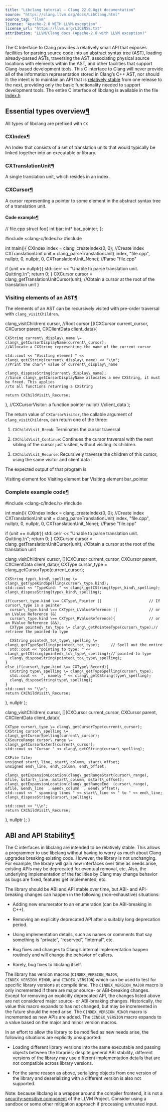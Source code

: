 ```yaml
---
title: "Libclang tutorial — Clang 22.0.0git documentation"
source: "https://clang.llvm.org/docs/LibClang.html"
source_tag: "llvm"
license: "Apache-2.0 WITH LLVM-exception"
license_url: "https://llvm.org/LICENSE.txt"
attribution: "LLVM/Clang docs (Apache-2.0 with LLVM exception)"
---
```

The C Interface to Clang provides a relatively small API that exposes facilities for parsing source code into an abstract syntax tree (AST), loading already-parsed ASTs, traversing the AST, associating physical source locations with elements within the AST, and other facilities that support Clang-based development tools. This C interface to Clang will never provide all of the information representation stored in Clang’s C++ AST, nor should it: the intent is to maintain an API that is [relatively stable](#stability) from one release to the next, providing only the basic functionality needed to support development tools. The entire C interface of libclang is available in the file [Index.h](https://github.com/llvm/llvm-project/blob/main/clang/include/clang-c/Index.h)

Essential types overview[¶](#essential-types-overview "Link to this heading")
-----------------------------------------------------------------------------

All types of libclang are prefixed with `CX`

### CXIndex[¶](#cxindex "Link to this heading")

An Index that consists of a set of translation units that would typically be linked together into an executable or library.

### CXTranslationUnit[¶](#cxtranslationunit "Link to this heading")

A single translation unit, which resides in an index.

### CXCursor[¶](#cxcursor "Link to this heading")

A cursor representing a pointer to some element in the abstract syntax tree of a translation unit.

#### Code example[¶](#code-example "Link to this heading")

// file.cpp
struct foo{
  int bar;
  int\* bar\_pointer;
};

#include <clang-c/Index.h>
#include <iostream>

int main(){
  CXIndex index \= clang\_createIndex(0, 0); //Create index
  CXTranslationUnit unit \= clang\_parseTranslationUnit(
    index,
    "file.cpp", nullptr, 0,
    nullptr, 0,
    CXTranslationUnit\_None); //Parse "file.cpp"

  if (unit \== nullptr){
    std::cerr << "Unable to parse translation unit. Quitting.\\n";
    return 0;
  }
  CXCursor cursor \= clang\_getTranslationUnitCursor(unit); //Obtain a cursor at the root of the translation unit
}

### Visiting elements of an AST[¶](#visiting-elements-of-an-ast "Link to this heading")

The elements of an AST can be recursively visited with pre-order traversal with `clang_visitChildren`.

clang\_visitChildren(
  cursor, //Root cursor
  \[\](CXCursor current\_cursor, CXCursor parent, CXClientData client\_data){

    CXString current\_display\_name \= clang\_getCursorDisplayName(current\_cursor);
    //Allocate a CXString representing the name of the current cursor

    std::cout << "Visiting element " << clang\_getCString(current\_display\_name) << "\\n";
    //Print the char\* value of current\_display\_name

    clang\_disposeString(current\_display\_name);
    //Since clang\_getCursorDisplayName allocates a new CXString, it must be freed. This applies
    //to all functions returning a CXString

    return CXChildVisit\_Recurse;

  }, //CXCursorVisitor: a function pointer
  nullptr //client\_data
  );

The return value of `CXCursorVisitor`, the callable argument of `clang_visitChildren`, can return one of the three:

1.  `CXChildVisit_Break`: Terminates the cursor traversal
    
2.  `CXChildVisit_Continue`: Continues the cursor traversal with the next sibling of the cursor just visited, without visiting its children.
    
3.  `CXChildVisit_Recurse`: Recursively traverse the children of this cursor, using the same visitor and client data
    

The expected output of that program is

Visiting element foo
Visiting element bar
Visiting element bar\_pointer

### Complete example code[¶](#complete-example-code "Link to this heading")

#include <clang-c/Index.h>
#include <iostream>

int main(){
  CXIndex index \= clang\_createIndex(0, 0); //Create index
  CXTranslationUnit unit \= clang\_parseTranslationUnit(
    index,
    "file.cpp", nullptr, 0,
    nullptr, 0,
    CXTranslationUnit\_None); //Parse "file.cpp"

  if (unit \== nullptr){
    std::cerr << "Unable to parse translation unit. Quitting.\\n";
    return 0;
  }
  CXCursor cursor \= clang\_getTranslationUnitCursor(unit); //Obtain a cursor at the root of the translation unit

  clang\_visitChildren(
  cursor,
  \[\](CXCursor current\_cursor, CXCursor parent, CXClientData client\_data){
    CXType cursor\_type \= clang\_getCursorType(current\_cursor);

    CXString type\_kind\_spelling \= clang\_getTypeKindSpelling(cursor\_type.kind);
    std::cout << "TypeKind: " << clang\_getCString(type\_kind\_spelling);
    clang\_disposeString(type\_kind\_spelling);

    if(cursor\_type.kind \== CXType\_Pointer ||                     // If cursor\_type is a pointer
      cursor\_type.kind \== CXType\_LValueReference ||              // or an LValue Reference (&)
      cursor\_type.kind \== CXType\_RValueReference){               // or an RValue Reference (&&),
      CXType pointed\_to\_type \= clang\_getPointeeType(cursor\_type);// retrieve the pointed-to type

      CXString pointed\_to\_type\_spelling \= clang\_getTypeSpelling(pointed\_to\_type);     // Spell out the entire
      std::cout << "pointing to type: " << clang\_getCString(pointed\_to\_type\_spelling);// pointed-to type
      clang\_disposeString(pointed\_to\_type\_spelling);
    }
    else if(cursor\_type.kind \== CXType\_Record){
      CXString type\_spelling \= clang\_getTypeSpelling(cursor\_type);
      std::cout <<  ", namely " << clang\_getCString(type\_spelling);
      clang\_disposeString(type\_spelling);
    }
    std::cout << "\\n";
    return CXChildVisit\_Recurse;
  },
  nullptr
  );

  clang\_visitChildren(
  cursor,
  \[\](CXCursor current\_cursor, CXCursor parent, CXClientData client\_data){

    CXType cursor\_type \= clang\_getCursorType(current\_cursor);
    CXString cursor\_spelling \= clang\_getCursorSpelling(current\_cursor);
    CXSourceRange cursor\_range \= clang\_getCursorExtent(current\_cursor);
    std::cout << "Cursor " << clang\_getCString(cursor\_spelling);

    CXFile file;
    unsigned start\_line, start\_column, start\_offset;
    unsigned end\_line, end\_column, end\_offset;

    clang\_getExpansionLocation(clang\_getRangeStart(cursor\_range), &file, &start\_line, &start\_column, &start\_offset);
    clang\_getExpansionLocation(clang\_getRangeEnd  (cursor\_range), &file, &end\_line  , &end\_column  , &end\_offset);
    std::cout << " spanning lines " << start\_line << " to " << end\_line;
    clang\_disposeString(cursor\_spelling);

    std::cout << "\\n";
    return CXChildVisit\_Recurse;
  },
  nullptr
  );
}

ABI and API Stability[¶](#abi-and-api-stability "Link to this heading")
-----------------------------------------------------------------------

The C interfaces in libclang are intended to be relatively stable. This allows a programmer to use libclang without having to worry as much about Clang upgrades breaking existing code. However, the library is not unchanging. For example, the library will gain new interfaces over time as needs arise, existing APIs may be deprecated for eventual removal, etc. Also, the underlying implementation of the facilities by Clang may change behavior as bugs are fixed, features get implemented, etc.

The library should be ABI and API stable over time, but ABI- and API-breaking changes can happen in the following (non-exhaustive) situations:

*   Adding new enumerator to an enumeration (can be ABI-breaking in C++).
    
*   Removing an explicitly deprecated API after a suitably long deprecation period.
    
*   Using implementation details, such as names or comments that say something is “private”, “reserved”, “internal”, etc.
    
*   Bug fixes and changes to Clang’s internal implementation happen routinely and will change the behavior of callers.
    
*   Rarely, bug fixes to libclang itself.
    

The library has version macros (`CINDEX_VERSION_MAJOR`, `CINDEX_VERSION_MINOR`, and `CINDEX_VERSION`) which can be used to test for specific library versions at compile time. The `CINDEX_VERSION_MAJOR` macro is only incremented if there are major source- or ABI-breaking changes. Except for removing an explicitly deprecated API, the changes listed above are not considered major source- or ABI-breaking changes. Historically, the value this macro expands to has not changed, but may be incremented in the future should the need arise. The `CINDEX_VERSION_MINOR` macro is incremented as new APIs are added. The `CINDEX_VERSION` macro expands to a value based on the major and minor version macros.

In an effort to allow the library to be modified as new needs arise, the following situations are explicitly unsupported:

*   Loading different library versions into the same executable and passing objects between the libraries; despite general ABI stability, different versions of the library may use different implementation details that are not compatible across library versions.
    
*   For the same reason as above, serializing objects from one version of the library and deserializing with a different version is also not supported.
    

Note: because libclang is a wrapper around the compiler frontend, it is not a [security-sensitive component](https://llvm.org/docs/Security.html#what-is-considered-a-security-issue) of the LLVM Project. Consider using a sandbox or some other mitigation approach if processing untrusted input.